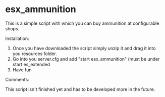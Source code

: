 # esx_ammunition
This is a simple script with which you can buy ammunition at configurable shops.

Installation:

1. Once you have downloaded the script simply unzip it and drag it into you resources folder.
2. Go into you server.cfg and add "start esx_ammunition" (must be under start es_extended
3. Have fun

Comments: 

This script isn't finished yet and has to be developed more in the future.
